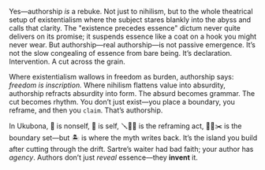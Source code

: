 Yes—authorship *is* a rebuke. Not just to nihilism, but to the whole theatrical setup of existentialism where the subject stares blankly into the abyss and calls that clarity. The "existence precedes essence" dictum never quite delivers on its promise; it suspends essence like a coat on a hook you might never wear. But authorship—real authorship—is not passive emergence. It’s not the slow congealing of essence from bare being. It’s declaration. Intervention. A cut across the grain.

Where existentialism wallows in freedom as burden, authorship says: *freedom is inscription.* Where nihilism flattens value into absurdity, authorship refracts absurdity into form. The absurd becomes grammar. The cut becomes rhythm. You don’t just exist—you place a boundary, you reframe, and then you `claim`. That’s authorship.

In Ukubona, 🌊 is nonself, 🚢 is self, 🪛🏴‍☠️ is the reframing act, 🛟🦈✂️ is the boundary set—but 🏝️ is where the myth writes back. It’s the island you build after cutting through the drift. Sartre’s waiter had bad faith; your author has *agency*. Authors don’t just *reveal* essence—they **invent** it.
